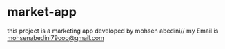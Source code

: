 # market-app
this project is a marketing app 
developed by mohsen abedini//
my Email is mohsenabedini79ooo@gmail.com
